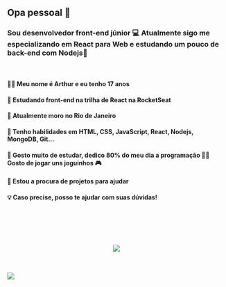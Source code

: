 <h2> Opa pessoal 👀 </h2>
<h3> Sou desenvolvedor front-end júnior 💻 Atualmente sigo me especializando em React para Web e estudando um pouco de back-end com Nodejs🚀 </h3>
<br>

<h4> 🧛🏽‍ Meu nome é Arthur e eu tenho 17 anos </h4>
<h4> 🚀 Estudando front-end na trilha de React na RocketSeat </h4>
<h4> 📌 Atualmente moro no Rio de Janeiro </h4>
<h4> 🧰 Tenho habilidades em HTML, CSS, JavaScript, React, Nodejs, MongoDB, Git...</h4>
<h4> 💬 Gosto muito de estudar, dedico 80% do meu dia a programação 🐱‍👤 Gosto de jogar uns joguinhos 🎮  </h4>
<h4> 🌱 Estou a procura de projetos para ajudar </h4>
<h4> 💡 Caso precise, posso te ajudar com suas dúvidas! </h4>
                                                                                                                                         
<br><br><br><br>
<p align="center">
  <img src="https://occ-0-92-1723.1.nflxso.net/dnm/api/v6/9pS1daC2n6UGc3dUogvWIPMR_OU/AAAABf-OPaKzLzo9bMt7ytziIXBseM87KO4X7U9XJYyKmRpi1cnyqrXpp_hMEt0lh8ikAB25q6-3keYJgxjCAkkCJrK9ELF2wniHj3oqpEiQCWnxafQY.jpg?r=037"/>
</p>

<br><br>
<a target="_blank" href="https://www.linkedin.com/in/arthu0x7/">
  <img align="center" src="https://img.shields.io/badge/LinkedIn-0077B5?style=for-the-badge&logo=linkedin&logoColor=white"/>
</a>

